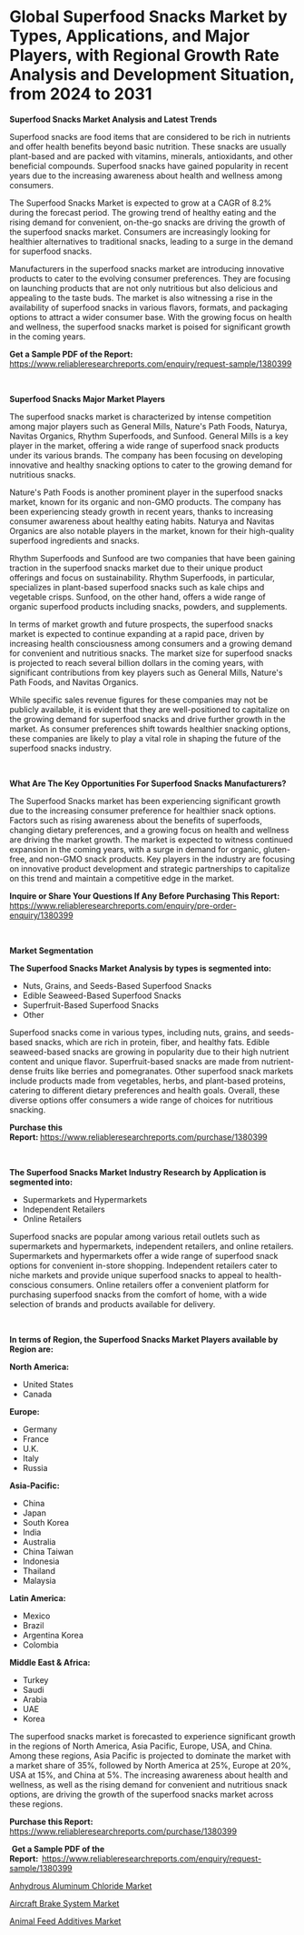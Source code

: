 <p><h1>Global Superfood Snacks Market by Types, Applications, and Major Players, with Regional Growth Rate Analysis and Development Situation, from 2024 to 2031</h1></p><p><strong>Superfood Snacks Market Analysis and Latest Trends</strong></p>
<p><p>Superfood snacks are food items that are considered to be rich in nutrients and offer health benefits beyond basic nutrition. These snacks are usually plant-based and are packed with vitamins, minerals, antioxidants, and other beneficial compounds. Superfood snacks have gained popularity in recent years due to the increasing awareness about health and wellness among consumers.</p><p>The Superfood Snacks Market is expected to grow at a CAGR of 8.2% during the forecast period. The growing trend of healthy eating and the rising demand for convenient, on-the-go snacks are driving the growth of the superfood snacks market. Consumers are increasingly looking for healthier alternatives to traditional snacks, leading to a surge in the demand for superfood snacks.</p><p>Manufacturers in the superfood snacks market are introducing innovative products to cater to the evolving consumer preferences. They are focusing on launching products that are not only nutritious but also delicious and appealing to the taste buds. The market is also witnessing a rise in the availability of superfood snacks in various flavors, formats, and packaging options to attract a wider consumer base. With the growing focus on health and wellness, the superfood snacks market is poised for significant growth in the coming years.</p></p>
<p><strong>Get a Sample PDF of the Report:&nbsp;</strong> <a href="https://www.reliableresearchreports.com/enquiry/request-sample/1380399">https://www.reliableresearchreports.com/enquiry/request-sample/1380399</a></p>
<p>&nbsp;</p>
<p><strong>Superfood Snacks Major Market Players</strong></p>
<p><p>The superfood snacks market is characterized by intense competition among major players such as General Mills, Nature's Path Foods, Naturya, Navitas Organics, Rhythm Superfoods, and Sunfood. General Mills is a key player in the market, offering a wide range of superfood snack products under its various brands. The company has been focusing on developing innovative and healthy snacking options to cater to the growing demand for nutritious snacks.</p><p>Nature's Path Foods is another prominent player in the superfood snacks market, known for its organic and non-GMO products. The company has been experiencing steady growth in recent years, thanks to increasing consumer awareness about healthy eating habits. Naturya and Navitas Organics are also notable players in the market, known for their high-quality superfood ingredients and snacks.</p><p>Rhythm Superfoods and Sunfood are two companies that have been gaining traction in the superfood snacks market due to their unique product offerings and focus on sustainability. Rhythm Superfoods, in particular, specializes in plant-based superfood snacks such as kale chips and vegetable crisps. Sunfood, on the other hand, offers a wide range of organic superfood products including snacks, powders, and supplements.</p><p>In terms of market growth and future prospects, the superfood snacks market is expected to continue expanding at a rapid pace, driven by increasing health consciousness among consumers and a growing demand for convenient and nutritious snacks. The market size for superfood snacks is projected to reach several billion dollars in the coming years, with significant contributions from key players such as General Mills, Nature's Path Foods, and Navitas Organics.</p><p>While specific sales revenue figures for these companies may not be publicly available, it is evident that they are well-positioned to capitalize on the growing demand for superfood snacks and drive further growth in the market. As consumer preferences shift towards healthier snacking options, these companies are likely to play a vital role in shaping the future of the superfood snacks industry.</p></p>
<p>&nbsp;</p>
<p><strong>What Are The Key Opportunities For Superfood Snacks Manufacturers?</strong></p>
<p><p>The Superfood Snacks market has been experiencing significant growth due to the increasing consumer preference for healthier snack options. Factors such as rising awareness about the benefits of superfoods, changing dietary preferences, and a growing focus on health and wellness are driving the market growth. The market is expected to witness continued expansion in the coming years, with a surge in demand for organic, gluten-free, and non-GMO snack products. Key players in the industry are focusing on innovative product development and strategic partnerships to capitalize on this trend and maintain a competitive edge in the market.</p></p>
<p><strong>Inquire or Share Your Questions If Any Before Purchasing This Report:</strong> <a href="https://www.reliableresearchreports.com/enquiry/pre-order-enquiry/1380399">https://www.reliableresearchreports.com/enquiry/pre-order-enquiry/1380399</a></p>
<p>&nbsp;</p>
<p><strong>Market Segmentation</strong></p>
<p><strong>The Superfood Snacks Market Analysis by types is segmented into:</strong></p>
<p><ul><li>Nuts, Grains, and Seeds-Based Superfood Snacks</li><li>Edible Seaweed-Based Superfood Snacks</li><li>Superfruit-Based Superfood Snacks</li><li>Other</li></ul></p>
<p><p>Superfood snacks come in various types, including nuts, grains, and seeds-based snacks, which are rich in protein, fiber, and healthy fats. Edible seaweed-based snacks are growing in popularity due to their high nutrient content and unique flavor. Superfruit-based snacks are made from nutrient-dense fruits like berries and pomegranates. Other superfood snack markets include products made from vegetables, herbs, and plant-based proteins, catering to different dietary preferences and health goals. Overall, these diverse options offer consumers a wide range of choices for nutritious snacking.</p></p>
<p><strong>Purchase this Report:&nbsp;</strong><a href="https://www.reliableresearchreports.com/purchase/1380399">https://www.reliableresearchreports.com/purchase/1380399</a></p>
<p>&nbsp;</p>
<p><strong>The Superfood Snacks Market Industry Research by Application is segmented into:</strong></p>
<p><ul><li>Supermarkets and Hypermarkets</li><li>Independent Retailers</li><li>Online Retailers</li></ul></p>
<p><p>Superfood snacks are popular among various retail outlets such as supermarkets and hypermarkets, independent retailers, and online retailers. Supermarkets and hypermarkets offer a wide range of superfood snack options for convenient in-store shopping. Independent retailers cater to niche markets and provide unique superfood snacks to appeal to health-conscious consumers. Online retailers offer a convenient platform for purchasing superfood snacks from the comfort of home, with a wide selection of brands and products available for delivery.</p></p>
<p>&nbsp;</p>
<p><strong>In terms of Region, the Superfood Snacks Market Players available by Region are:</strong></p>
<p>
    <p> <strong> North America: </strong>
        <ul>
            <li>United States</li>
            <li>Canada</li>
        </ul>
        </p> 
    <p> <strong> Europe: </strong>
        <ul>
            <li>Germany</li>
            <li>France</li>
            <li>U.K.</li>
            <li>Italy</li>
            <li>Russia</li>
        </ul>
        </p> 
    <p> <strong> Asia-Pacific: </strong>
        <ul>
            <li>China</li>
            <li>Japan</li>
            <li>South Korea</li>
            <li>India</li>
            <li>Australia</li>
            <li>China Taiwan</li>
            <li>Indonesia</li>
            <li>Thailand</li>
            <li>Malaysia</li>
        </ul>
        </p> 
    <p> <strong> Latin America: </strong>
        <ul>
            <li>Mexico</li>
            <li>Brazil</li>
            <li>Argentina Korea</li>
            <li>Colombia</li>
        </ul>
        </p> 
    <p> <strong> Middle East & Africa: </strong>
        <ul>
            <li>Turkey</li>
            <li>Saudi</li>
            <li>Arabia</li>
            <li>UAE</li>
            <li>Korea</li>
        </ul>
    </p>
    </p>
<p><p>The superfood snacks market is forecasted to experience significant growth in the regions of North America, Asia Pacific, Europe, USA, and China. Among these regions, Asia Pacific is projected to dominate the market with a market share of 35%, followed by North America at 25%, Europe at 20%, USA at 15%, and China at 5%. The increasing awareness about health and wellness, as well as the rising demand for convenient and nutritious snack options, are driving the growth of the superfood snacks market across these regions.</p></p>
<p><strong>Purchase this Report: </strong><a href="https://www.reliableresearchreports.com/purchase/1380399">https://www.reliableresearchreports.com/purchase/1380399</a></p>
<p>&nbsp;<strong>Get a Sample PDF of the Report:&nbsp;&nbsp;</strong><a href="https://www.reliableresearchreports.com/enquiry/request-sample/1380399">https://www.reliableresearchreports.com/enquiry/request-sample/1380399</a></p>
<p><strong></strong></p>
<p><p><a href="https://rainy-horn-d69.notion.site/Anhydrous-Aluminum-Chloride-Market-Size-Growth-and-Forecast-from-2024-2031-38fea4d902154d5983d5d5372270046e">Anhydrous Aluminum Chloride Market</a></p><p><a href="https://woozy-pyroraptor-a1f.notion.site/Aircraft-Brake-System-Market-Challenges-Opportunities-and-Growth-Drivers-and-Major-Market-Players-3ebd8bd74f6c46db83804878de8b40dc">Aircraft Brake System Market</a></p><p><a href="https://woozy-pyroraptor-a1f.notion.site/Animal-Feed-Additives-Market-A-Comprehensive-Report-of-its-Market-Share-Growth-Trends-2024-2031-359d11e1ef6b4f9fa7c3bee23ce11996">Animal Feed Additives Market</a></p></p>